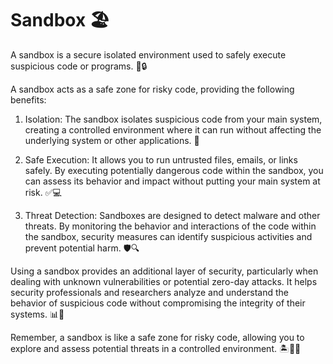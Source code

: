 # Sandbox 🏖️

A sandbox is a secure isolated environment used to safely execute suspicious code or programs. 🧪🔒


A sandbox acts as a safe zone for risky code, providing the following benefits:

1. Isolation: The sandbox isolates suspicious code from your main system, creating a controlled environment where it can run without affecting the underlying system or other applications. 🚧

2. Safe Execution: It allows you to run untrusted files, emails, or links safely. By executing potentially dangerous code within the sandbox, you can assess its behavior and impact without putting your main system at risk. ✅💻

3. Threat Detection: Sandboxes are designed to detect malware and other threats. By monitoring the behavior and interactions of the code within the sandbox, security measures can identify suspicious activities and prevent potential harm. 🛡️🔍


Using a sandbox provides an additional layer of security, particularly when dealing with unknown vulnerabilities or potential zero-day attacks. It helps security professionals and researchers analyze and understand the behavior of suspicious code without compromising the integrity of their systems. 📊🔐

Remember, a sandbox is like a safe zone for risky code, allowing you to explore and assess potential threats in a controlled environment. 🏝️👨‍💻